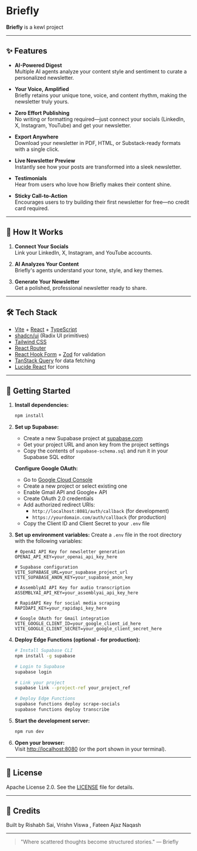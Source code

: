 # Briefly

**Briefly** is a kewl project

---

## ✨ Features

- **AI-Powered Digest**  
  Multiple AI agents analyze your content style and sentiment to curate a personalized newsletter.

- **Your Voice, Amplified**  
  Briefly retains your unique tone, voice, and content rhythm, making the newsletter truly yours.

- **Zero Effort Publishing**  
  No writing or formatting required—just connect your socials (LinkedIn, X, Instagram, YouTube) and get your newsletter.

- **Export Anywhere**  
  Download your newsletter in PDF, HTML, or Substack-ready formats with a single click.

- **Live Newsletter Preview**  
  Instantly see how your posts are transformed into a sleek newsletter.

- **Testimonials**  
  Hear from users who love how Briefly makes their content shine.

- **Sticky Call-to-Action**  
  Encourages users to try building their first newsletter for free—no credit card required.

---

## 🚀 How It Works

1. **Connect Your Socials**  
   Link your LinkedIn, X, Instagram, and YouTube accounts.

2. **AI Analyzes Your Content**  
   Briefly's agents understand your tone, style, and key themes.

3. **Generate Your Newsletter**  
   Get a polished, professional newsletter ready to share.

---

## 🛠️ Tech Stack

- [Vite](https://vitejs.dev/) + [React](https://react.dev/) + [TypeScript](https://www.typescriptlang.org/)
- [shadcn/ui](https://ui.shadcn.com/) (Radix UI primitives)
- [Tailwind CSS](https://tailwindcss.com/)
- [React Router](https://reactrouter.com/)
- [React Hook Form](https://react-hook-form.com/) + [Zod](https://zod.dev/) for validation
- [TanStack Query](https://tanstack.com/query/latest) for data fetching
- [Lucide React](https://lucide.dev/) for icons

---

## 🏁 Getting Started

1. **Install dependencies:**
   ```sh
   npm install
   ```

2. **Set up Supabase:**
   - Create a new Supabase project at [supabase.com](https://supabase.com)
   - Get your project URL and anon key from the project settings
   - Copy the contents of `supabase-schema.sql` and run it in your Supabase SQL editor
   
   **Configure Google OAuth:**
   - Go to [Google Cloud Console](https://console.cloud.google.com/)
   - Create a new project or select existing one
   - Enable Gmail API and Google+ API
   - Create OAuth 2.0 credentials
   - Add authorized redirect URIs:
     - `http://localhost:8081/auth/callback` (for development)
     - `https://yourdomain.com/auth/callback` (for production)
   - Copy the Client ID and Client Secret to your `.env` file

3. **Set up environment variables:**
   Create a `.env` file in the root directory with the following variables:
   ```env
   # OpenAI API Key for newsletter generation
   OPENAI_API_KEY=your_openai_api_key_here
   
   # Supabase configuration
   VITE_SUPABASE_URL=your_supabase_project_url
   VITE_SUPABASE_ANON_KEY=your_supabase_anon_key
   
   # AssemblyAI API Key for audio transcription
   ASSEMBLYAI_API_KEY=your_assemblyai_api_key_here
   
   # RapidAPI Key for social media scraping
   RAPIDAPI_KEY=your_rapidapi_key_here
   
   # Google OAuth for Gmail integration
   VITE_GOOGLE_CLIENT_ID=your_google_client_id_here
   VITE_GOOGLE_CLIENT_SECRET=your_google_client_secret_here
   ```

4. **Deploy Edge Functions (optional - for production):**
   ```sh
   # Install Supabase CLI
   npm install -g supabase
   
   # Login to Supabase
   supabase login
   
   # Link your project
   supabase link --project-ref your_project_ref
   
   # Deploy Edge Functions
   supabase functions deploy scrape-socials
   supabase functions deploy transcribe
   ```

5. **Start the development server:**
   ```sh
   npm run dev
   ```

6. **Open your browser:**  
   Visit [http://localhost:8080](http://localhost:8080) (or the port shown in your terminal).

---

## 📄 License

Apache License 2.0. See the [LICENSE](./LICENSE) file for details.

---

## 🙌 Credits

Built by Rishabh Sai, Vrishn Viswa , Fateen Ajaz Naqash

---

> "Where scattered thoughts become structured stories."
> — Briefly
